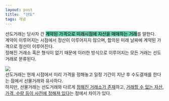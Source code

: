 ```yaml
---
layout: post
title:  "선도"
tags: 개념
---
```

<style>
  mark{
  background-color:#66CDAA;
  }
</style>

<p>
  선도거래는 당사자 간 <mark>계약된 가격으로 미래시점에 자산을 매매하는 거래</mark>를 말한다.<br>
  계약이 이루어지는 시점에서 정산이 이루어지지 않으며, 합의된 미래 날짜에 계약된 가격으로 정산이 이루어진다.<br>
  정해진 거래소 혹은 형식이 없기 때문에 이러한 방식으로 이루어지는 모든 거래는 선도거래로 분류된다.
</p>
<p>
  <img src="https://user-images.githubusercontent.com/79431837/143681240-e53dc7c4-bc45-4446-a57d-b5474fc0152d.jpg"><br>
  선도거래는 현재 시점에서 미리 가격을 정해놓고 일정 기간이 지난 후 수도결재를 한다는 점에서 선물거래와 유사하다.<br>
  하지만, 선물거래는 선도거래와 다르게 <u>정해진 거래소가 존재</u>하고, <u>거래할 수 있는 자산, 가격, 수량 등이 사전에 정해져 있다</u>는 점에서 차이가 있다.
</p>
